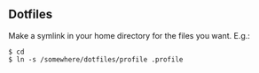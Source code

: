 Dotfiles
--------

Make a symlink in your home directory for the files you want. E.g.:
```
$ cd
$ ln -s /somewhere/dotfiles/profile .profile
```
